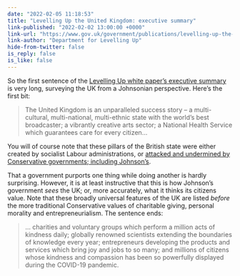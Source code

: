 ```yaml
---
date: "2022-02-05 11:18:53"
title: "Levelling Up the United Kingdom: executive summary"
link-published: "2022-02-02 13:00:00 +0000"
link-url: "https://www.gov.uk/government/publications/levelling-up-the-united-kingdom/levelling-up-the-united-kingdom-executive-summary"
link-author: "Department for Levelling Up"
hide-from-twitter: false
is_reply: false
is_like: false
---
```


So the first sentence of the [Levelling Up white paper’s executive summary](https://www.gov.uk/government/publications/levelling-up-the-united-kingdom/levelling-up-the-united-kingdom-executive-summary) is very long, surveying the UK from a Johnsonian perspective. Here’s the first bit:

> The United Kingdom is an unparalleled success story – a multi-cultural, multi-national, multi-ethnic state with the world’s best broadcaster; a vibrantly creative arts sector; a National Health Service which guarantees care for every citizen…

You will of course note that these pillars of the British state were either created by socialist Labour administrations, or [attacked and undermined by Conservative governments; including Johnson’s](https://www.theguardian.com/media/2022/jan/17/no-final-decision-made-on-bbc-licence-fee-says-nadine-dorries).

That a government purports one thing while doing another is hardly surprising. However, it is at least instructive that this is how Johnson’s government _sees_ the UK; or, more accurately, what it thinks its citizens value. Note that these broadly universal features of the UK are listed _before_ the more traditional Conservative values of charitable giving, personal morality and entrepreneurialism. The sentence ends:

> … charities and voluntary groups which perform a million acts of kindness daily; globally renowned scientists extending the boundaries of knowledge every year; entrepreneurs developing the products and services which bring joy and jobs to so many; and millions of citizens whose kindness and compassion has been so powerfully displayed during the COVID-19 pandemic.
